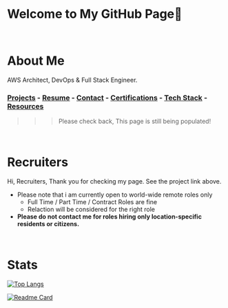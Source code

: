 # Welcome to My GitHub Page👋 <a id ='top'></a>

<br>

# About Me

AWS Architect, DevOps & Full Stack Engineer.

### [Projects](./projects.md) - [Resume](./resume.pdf) - [Contact](https://www.linkedin.com/in/temikelani/) - [Certifications](https://www.credly.com/users/temidayo-kelani/badges) - [Tech Stack](./techstack.md) - [Resources](./resources.md)

> > > Please check back, This page is still being populated!

<br>

# Recruiters

Hi, Recruiters,
Thank you for checking my page. See the project link above.

- Please note that i am currently open to world-wide remote roles only
  - Full Time / Part Time / Contract Roles are fine
  - Relaction will be considered for the right role
- **Please do not contact me for roles hiring only location-specific residents or citizens.**

<br>

# Stats

[![Top Langs](https://github-readme-stats.vercel.app/api/top-langs/?username=temikelani&layout=compact)](https://github.com/temikelani)

[![Readme Card](https://github-readme-stats.vercel.app/api/pin/?username=temikelani&repo=github-readme-stats)](https://github.com/temikelani/temikelani)

<!-- [![Anurag's github stats](https://github-readme-stats.vercel.app/api?username=temikelani)](https://github.com/temikelani) -->
